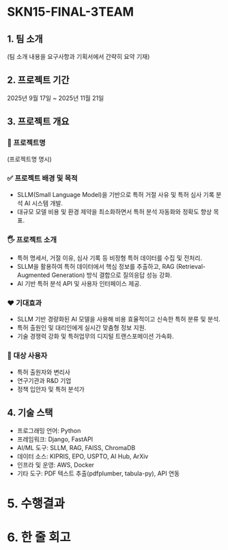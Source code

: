 # SKN15-FINAL-3TEAM

## 1. 팀 소개

(팀 소개 내용을 요구사항과 기획서에서 간략히 요약 기재)

## 2. 프로젝트 기간

2025년 9월 17일 ~ 2025년 11월 21일

## 3. 프로젝트 개요

### 📕 프로젝트명  
(프로젝트명 명시)

### ✅ 프로젝트 배경 및 목적  
- SLLM(Small Language Model)을 기반으로 특허 거절 사유 및 특허 심사 기록 분석 AI 시스템 개발.  
- 대규모 모델 비용 및 환경 제약을 최소화하면서 특허 분석 자동화와 정확도 향상 목표.  

### 🖐️ 프로젝트 소개  
- 특허 명세서, 거절 이유, 심사 기록 등 비정형 특허 데이터를 수집 및 전처리.  
- SLLM을 활용하여 특허 데이터에서 핵심 정보를 추출하고, RAG (Retrieval-Augmented Generation) 방식 결합으로 질의응답 성능 강화.  
- AI 기반 특허 분석 API 및 사용자 인터페이스 제공.  

### ❤️ 기대효과  
- SLLM 기반 경량화된 AI 모델을 사용해 비용 효율적이고 신속한 특허 분류 및 분석.  
- 특허 출원인 및 대리인에게 실시간 맞춤형 정보 지원.  
- 기술 경쟁력 강화 및 특허업무의 디지털 트랜스포메이션 가속화.  

### 👤 대상 사용자  
- 특허 출원자와 변리사  
- 연구기관과 R&D 기업  
- 정책 입안자 및 특허 분석가  

## 4. 기술 스택

- 프로그래밍 언어: Python  
- 프레임워크: Django, FastAPI  
- AI/ML 도구: SLLM, RAG, FAISS, ChromaDB  
- 데이터 소스: KIPRIS, EPO, USPTO, AI Hub, ArXiv  
- 인프라 및 운영: AWS, Docker  
- 기타 도구: PDF 텍스트 추출(pdfplumber, tabula-py), API 연동  


# 5. 수행결과



# 6. 한 줄 회고
